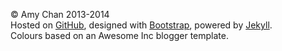 
&copy; Amy Chan 2013-2014  
Hosted on [GitHub](https://github.com/mathematicalcoffee/mathematicalcoffee.github.io), designed with [Bootstrap](http://getbootstrap.com/), powered by [Jekyll](http://jekyllrb.com/).  
Colours based on an Awesome Inc blogger template.
